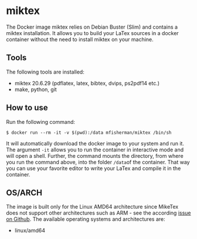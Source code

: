 # miktex
The Docker image miktex relies on Debian Buster (Slim) and contains a miktex installation.
It allows you to build your LaTex sources in a docker container without the need to install miktex on your machine.


## Tools
The following tools are installed:
- miktex 20.6.29 (pdflatex, latex, bibtex, dvips, ps2pdf14 etc.)
- make, python, git

## How to use
Run the following command:
```
$ docker run --rm -it -v $(pwd):/data mfisherman/miktex /bin/sh
```
It will automatically download the docker image to your system and run it.
The argument `-it` allows you to run the container in interactive mode and will open a shell.
Further, the command mounts the directory, from where you run the command above, into the folder `/data`of the container.
That way you can use your favorite editor to write your LaTex and compile it in the container.

## OS/ARCH
The image is built only for the Linux AMD64 architecture since MikeTex does not support other architectures such as ARM - see the according [issue on Github](https://github.com/MiKTeX/miktex/issues/240).
The available operating systems and architectures are:

 - linux/amd64

